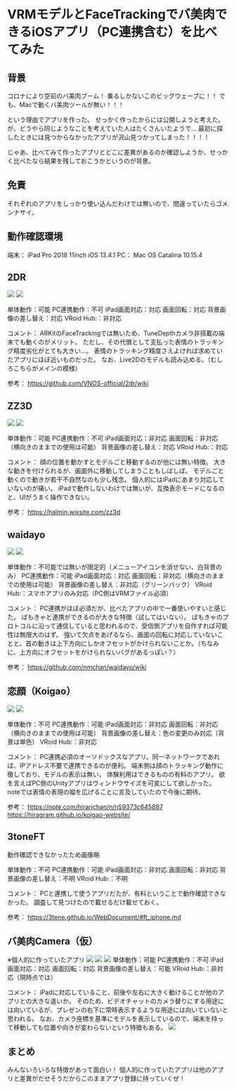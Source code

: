 # VRMモデルとFaceTrackingでバ美肉できるiOSアプリ（PC連携含む）を比べてみた

## 背景
コロナにより空前のバ美肉ブーム！
乗るしかないこのビッグウェーブに！！
でも、Macで動くバ美肉ツールが無い！！！

という理由でアプリを作った。
せっかく作ったからには公開しようと考えた。
が、どうやら同じようなことを考えていた人はたくさんいたようで…
最初に探したときには見つからなかったアプリが沢山見つかってしまった！！！！

じゃあ、比べてみて作ったアプリとどこに差異があるのか確認しようか、せっかく比べたなら結果を残しておこうかというのが背景。

## 免責
それぞれのアプリをしっかり使い込んだわけでは無いので、間違っていたらゴメンナサイ。

## 動作確認環境
端末： iPad Pro 2018 11inch iOS 13.4.1
PC： Mac OS Catalina 10.15.4

## 2DR
![](2020-05-26-23-09-54.jpg)
![](2020-05-26-23-10-21.jpg)

単体動作：可能
PC連携動作：不可
iPad画面対応：対応
画面回転：対応
背景画像の差し替え：対応
VRoid Hub:：非対応

コメント：
ARKitのFaceTrackingでは無いため、TuneDepthカメラ非搭載の端末でも動くのがメリット。
ただし、その代償として支払った表情のトラッキング精度劣化がとても大きい…。
表情のトラッキング精度さえよければ求めていたアプリにほぼ近いものだった。
なお、Live2Dのモデルも読み込める。（むしろこちらがメインの模様）

参考：
https://github.com/VNOS-official/2dr/wiki


## ZZ3D
![](2020-05-26-23-12-21.jpg)
![](2020-05-26-23-12-30.jpg)

単体動作：可能
PC連携動作：不可
iPad画面対応：非対応
画面回転：非対応（横向きのままでの使用は可能）
背景画像の差し替え：対応
VRoid Hub:：対応

コメント：
顔の位置を動かすとモデルごと移動するのが他には無い特徴。
大きな動きを付けられるが、画面外に移動してしまうこともしばしば。
モデルごと動くので動きが若干不自然なのも少し残念。
個人的にはiPadにあまり対応していないのが痛い。
iPadで動作しないわけでは無いが、互換表示モードになるのと、UIがうまく操作できない。

参考：
https://halmin.wixsite.com/zz3d

## waidayo
![](2020-05-26-23-32-56.jpg)
![](2020-05-26-23-34-52.jpg)

単体動作：不可能では無いが限定的（メニューアイコンを消せない、白背景のみ）
PC連携動作：可能
iPad画面対応：対応
画面回転：非対応（横向きのままでの使用は可能）
背景画像の差し替え：非対応（グリーンバック）
VRoid Hub:：スマホアプリのみ対応（PC側はVRMファイル必須）

コメント：
PC連携がほぼ必須だが、比べたアプリの中で一番使いやすいと感じた。
ばもきゃと連携ができるのが大きな特徴（試してはいない）。
ばもきゃのプロトコルに沿って通信していると思われるので、受信側アプリを自作すれば可能性は無限大のはず。
強いて欠点をあげるなら、画面の回転に対応していないことと、首の動きは上下方向にしかオフセットがかけられないことか。（ちなみに、上方向にオフセットをかけられないバグがあるっぽい？）

参考：
https://github.com/nmchan/waidayo/wiki

## 恋顔（Koigao）
![](2020-05-26-23-37-54.jpg)
![](2020-05-26-23-38-05.jpg)

単体動作：不可
PC連携動作：可能
iPad画面対応：非対応
画面回転：非対応（横向きのままでの使用は可能）
背景画像の差し替え：色の変更のみ対応（背景は単色）
VRoid Hub:：非対応

コメント：
PC連携必須のオーソドックスなアプリ。同一ネットワークであれば、IPアドレス不要で連携できるのが便利。
端末側は顔のトラッキング動作に徹しており、モデルの表示は無い。
体験利用はできるものの有料のアプリ。
欲を言えばPC側のUnityアプリはウィンドウサイズを可変にして欲しかった。
noteでは表情の表現の幅を広げることに言及していたので今後に期待。

参考：
https://note.com/hirarichan/n/n59373c645887
https://hiragram.github.io/koigao-website/

## 3toneFT
動作確認できなかったため画像略

単体動作：不可
PC連携動作：可能
iPad画面対応：非対応
画面回転：非対応
背景画像の差し替え：不明
VRoid Hub:：不明

コメント：
PCと連携して使うアプリだたが、有料ということで動作確認できなかった。
調査して見つけたので載せるだけ載せておく。

参考：
https://3tene.github.io/WebDocument/#ft_iphone.md

## バ美肉Camera（仮）
※個人的に作っていたアプリ
![](2020-05-26-23-48-25.jpg)
![](2020-05-26-23-48-44.jpg)
![](2020-05-26-23-49-28.jpg)
単体動作：可能
PC連携動作：不可
iPad画面対応：対応
画面回転：対応
背景画像の差し替え：可能
VRoid Hub:：非対応（現時点では）

コメント：
iPadに対応していること、前後や左右に大きく動けることが他のアプリとの大きな違いか。
そのため、ビデオチャットのカメラ替りにする用途には向いているが、プレゼンの右下に常時表示するような用途には向いていないと思われる。
なお、カメラ座標を基準にモデルを表示しているので、端末を持って移動しても位置や向きが変わらないという特徴もある。
![](online_kaigi_man.png)

## まとめ
みんないろいろな特徴があって面白い！
個人的に作っていたアプリは他のアプリと差異がだせそうだからこのままアプリ登録に持っていくぜ！